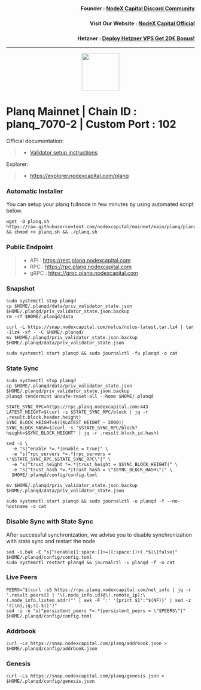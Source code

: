 <h3><p style="font-size:14px" align="right">Founder :
<a href="https://discord.gg/nodexcapital" target="_blank">NodeX Capital Discord Community</a></p></h3>
<h3><p style="font-size:14px" align="right">Visit Our Website :
<a href="https://discord.gg/nodexcapital" target="_blank">NodeX Capital Official</a></p></h3>
<h3><p style="font-size:14px" align="right">Hetzner :
<a href="https://hetzner.cloud/?ref=bMTVi7dcwSgA" target="_blank">Deploy Hetzner VPS Get 20€ Bonus!</a></h3>
<hr>

<p align="center">
  <img height="100" height="auto" src="https://cdn.builder.io/api/v1/image/assets%2F580ff9284d33405f94bd899116dbdf56%2F1846b26b1cf2456bb5da6004e6629645?format=webp&width=2000">
</p>

# Planq Mainnet | Chain ID : planq_7070-2 | Custom Port : 102

Official documentation:
>- [Validator setup instructions](https://docs.planq.network/validators/overview.html)

Explorer:
>-  https://explorer.nodexcapital.com/planq

### Automatic Installer
You can setup your planq fullnode in few minutes by using automated script below.
```
wget -O planq.sh https://raw.githubusercontent.com/nodexcapital/mainnet/main/planq/planq.sh && chmod +x planq.sh && ./planq.sh
```
### Public Endpoint

>- API : https://rest.planq.nodexcapital.com
>- RPC : https://rpc.planq.nodexcapital.com
>- gRPC : https://grpc.planq.nodexcapital.com

### Snapshot
```
sudo systemctl stop planqd
cp $HOME/.planqd/data/priv_validator_state.json $HOME/.planqd/priv_validator_state.json.backup
rm -rf $HOME/.planqd/data

curl -L https://snap.nodexcapital.com/nolus/nolus-latest.tar.lz4 | tar -Ilz4 -xf - -C $HOME/.planqd/
mv $HOME/.planqd/priv_validator_state.json.backup $HOME/.planqd/data/priv_validator_state.json

sudo systemctl start planqd && sudo journalctl -fu planqd -o cat
```

### State Sync
```
sudo systemctl stop planqd
cp $HOME/.planqd/data/priv_validator_state.json $HOME/.planqd/priv_validator_state.json.backup
planqd tendermint unsafe-reset-all --home $HOME/.planqd

STATE_SYNC_RPC=https://rpc.planq.nodexcapital.com:443
LATEST_HEIGHT=$(curl -s $STATE_SYNC_RPC/block | jq -r .result.block.header.height)
SYNC_BLOCK_HEIGHT=$(($LATEST_HEIGHT - 2000))
SYNC_BLOCK_HASH=$(curl -s "$STATE_SYNC_RPC/block?height=$SYNC_BLOCK_HEIGHT" | jq -r .result.block_id.hash)

sed -i \
  -e "s|^enable *=.*|enable = true|" \
  -e "s|^rpc_servers *=.*|rpc_servers = \"$STATE_SYNC_RPC,$STATE_SYNC_RPC\"|" \
  -e "s|^trust_height *=.*|trust_height = $SYNC_BLOCK_HEIGHT|" \
  -e "s|^trust_hash *=.*|trust_hash = \"$SYNC_BLOCK_HASH\"|" \
  $HOME/.planqd/config/config.toml

mv $HOME/.planqd/priv_validator_state.json.backup $HOME/.planqd/data/priv_validator_state.json

sudo systemctl start planqd && sudo journalctl -u planqd -f --no-hostname -o cat
```

### Disable Sync with State Sync
After successful synchronization, we advise you to disable synchronization with state sync and restart the node
```
sed -i.bak -E "s|^(enable[[:space:]]+=[[:space:]]+).*$|\1false|" $HOME/.planqd/config/config.toml
sudo systemctl restart planqd && journalctl -u planqd -f -o cat
```

### Live Peers
```
PEERS="$(curl -sS https://rpc.planq.nodexcapital.com/net_info | jq -r '.result.peers[] | "\(.node_info.id)@\(.remote_ip):\(.node_info.listen_addr)"' | awk -F ':' '{print $1":"$(NF)}' | sed -z 's|\n|,|g;s|.$||')"
sed -i -e "s|^persistent_peers *=.*|persistent_peers = \"$PEERS\"|" $HOME/.planqd/config/config.toml
```
### Addrbook
```
curl -Ls https://snap.nodexcapital.com/planq/addrbook.json > $HOME/.planqd/config/addrbook.json
```
### Genesis
```
curl -Ls https://snap.nodexcapital.com/planq/genesis.json > $HOME/.planqd/config/genesis.json
```
